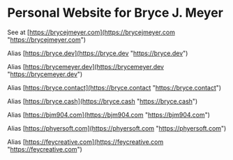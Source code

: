 # Personal Website for Bryce J. Meyer

See at [https://brycejmeyer.com](https://brycejmeyer.com "https://brycejmeyer.com")

Alias [https://bryce.dev](https://bryce.dev "https://bryce.dev")

Alias [https://brycemeyer.dev](https://brycemeyer.dev "https://brycemeyer.dev")

Alias [https://bryce.contact](https://bryce.contact "https://bryce.contact")

Alias [https://bryce.cash](https://bryce.cash "https://bryce.cash")

Alias [https://bjm904.com](https://bjm904.com "https://bjm904.com")

Alias [https://phyersoft.com](https://phyersoft.com "https://phyersoft.com")

Alias [https://feycreative.com](https://feycreative.com "https://feycreative.com")
